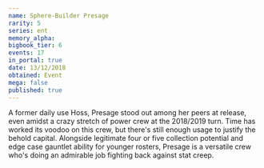```yaml
---
name: Sphere-Builder Presage
rarity: 5
series: ent
memory_alpha:
bigbook_tier: 6
events: 17
in_portal: true
date: 13/12/2018
obtained: Event
mega: false
published: true
---
```


A former daily use Hoss, Presage stood out among her peers at release, even amidst a crazy stretch of power crew at the 2018/2019 turn. Time has worked its voodoo on this crew, but there's still enough usage to justify the behold capital. Alongside legitimate four or five collection potential and edge case gauntlet ability for younger rosters, Presage is a versatile crew who's doing an admirable job fighting back against stat creep.
